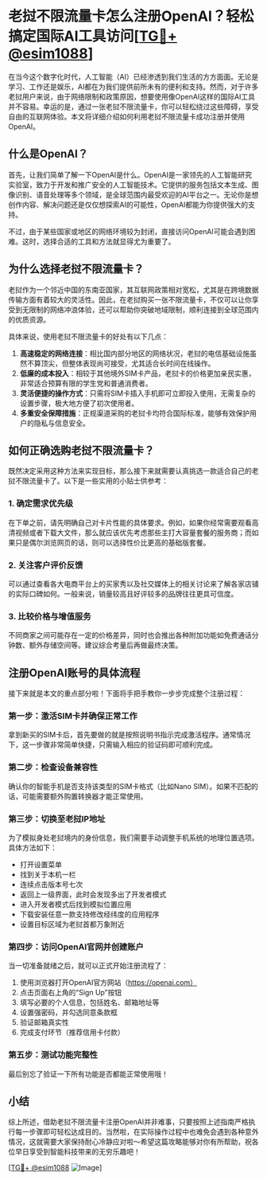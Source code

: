 # 老挝不限流量卡怎么注册OpenAI？轻松搞定国际AI工具访问[[TG💪+ @esim1088](https://t.me/s/esim1088)]

在当今这个数字化时代，人工智能（AI）已经渗透到我们生活的方方面面。无论是学习、工作还是娱乐，AI都在为我们提供前所未有的便利和支持。然而，对于许多老挝用户来说，由于网络限制和政策原因，想要使用像OpenAI这样的国际AI工具并不容易。幸运的是，通过一张老挝不限流量卡，你可以轻松绕过这些障碍，享受自由的互联网体验。本文将详细介绍如何利用老挝不限流量卡成功注册并使用OpenAI。

## 什么是OpenAI？

首先，让我们简单了解一下OpenAI是什么。OpenAI是一家领先的人工智能研究实验室，致力于开发和推广安全的人工智能技术。它提供的服务包括文本生成、图像识别、语音处理等多个领域，是全球范围内最受欢迎的AI平台之一。无论你是想创作内容、解决问题还是仅仅想探索AI的可能性，OpenAI都能为你提供强大的支持。

不过，由于某些国家或地区的网络环境较为封闭，直接访问OpenAI可能会遇到困难。这时，选择合适的工具和方法就显得尤为重要了。

## 为什么选择老挝不限流量卡？

老挝作为一个邻近中国的东南亚国家，其互联网政策相对宽松，尤其是在跨境数据传输方面有着较大的灵活性。因此，在老挝购买一张不限流量卡，不仅可以让你享受到无限制的网络冲浪体验，还可以帮助你突破地域限制，顺利连接到全球范围内的优质资源。

具体来说，使用老挝不限流量卡的好处有以下几点：

1. **高速稳定的网络连接**：相比国内部分地区的网络状况，老挝的电信基础设施虽然不算顶尖，但整体表现尚可接受，尤其适合长时间在线操作。
2. **低廉的成本投入**：相较于其他境外SIM卡产品，老挝卡的价格更加亲民实惠，非常适合预算有限的学生党和普通消费者。
3. **灵活便捷的操作方式**：只需将SIM卡插入手机即可立即投入使用，无需复杂的设置步骤，极大地方便了初次使用者。
4. **多重安全保障措施**：正规渠道采购的老挝卡均符合国际标准，能够有效保护用户的隐私与信息安全。

## 如何正确选购老挝不限流量卡？

既然决定采用这种方法来实现目标，那么接下来就需要认真挑选一款适合自己的老挝不限流量卡了。以下是一些实用的小贴士供参考：

### 1. 确定需求优先级
在下单之前，请先明确自己对卡片性能的具体要求。例如，如果你经常需要观看高清视频或者下载大文件，那么就应该优先考虑那些主打大容量套餐的服务商；而如果只是偶尔浏览网页的话，则可以选择性价比更高的基础版套餐。

### 2. 关注客户评价反馈
可以通过查看各大电商平台上的买家秀以及社交媒体上的相关讨论来了解各家店铺的实际口碑如何。一般来说，销量较高且好评较多的品牌往往更具可信度。

### 3. 比较价格与增值服务
不同商家之间可能存在一定的价格差异，同时也会推出各种附加功能如免费通话分钟数、额外存储空间等。建议综合考量后再做最终决策。

## 注册OpenAI账号的具体流程

接下来就是本文的重点部分啦！下面将手把手教你一步步完成整个注册过程：

### 第一步：激活SIM卡并确保正常工作
拿到新买的SIM卡后，首先要做的就是按照说明书指示完成激活程序。通常情况下，这一步骤非常简单快捷，只需输入相应的验证码即可顺利完成。

### 第二步：检查设备兼容性
确认你的智能手机是否支持该类型的SIM卡格式（比如Nano SIM）。如果不匹配的话，可能需要额外购置转换器才能正常使用。

### 第三步：切换至老挝IP地址
为了模拟身处老挝境内的身份信息，我们需要手动调整手机系统的地理位置选项。具体方法如下：
- 打开设置菜单
- 找到关于本机一栏
- 连续点击版本号七次
- 返回上一级界面，此时会发现多出了开发者模式
- 进入开发者模式后找到模拟位置应用
- 下载安装任意一款支持修改经纬度的应用程序
- 设置目标区域为老挝首都万象附近

### 第四步：访问OpenAI官网并创建账户
当一切准备就绪之后，就可以正式开始注册流程了：
1. 使用浏览器打开OpenAI官方网站（https://openai.com）
2. 点击页面右上角的“Sign Up”按钮
3. 填写必要的个人信息，包括姓名、邮箱地址等
4. 设置强密码，并勾选同意条款框
5. 验证邮箱真实性
6. 完成支付环节（推荐信用卡付款）

### 第五步：测试功能完整性
最后别忘了验证一下所有功能是否都能正常使用哦！

## 小结

综上所述，借助老挝不限流量卡注册OpenAI并非难事，只要按照上述指南严格执行每一步骤即可轻松达成目的。当然啦，在实际操作过程中也难免会遇到各种意外情况，这就需要大家保持耐心冷静应对啦～希望这篇攻略能够对你有所帮助，祝各位早日享受到智能科技带来的无穷乐趣吧！

[[TG💪+ @esim1088](https://t.me/s/esim1088) ![Image](https://i.postimg.cc/4NQfJmqS/Snipaste-2025-05-13-00-14-12.png)]